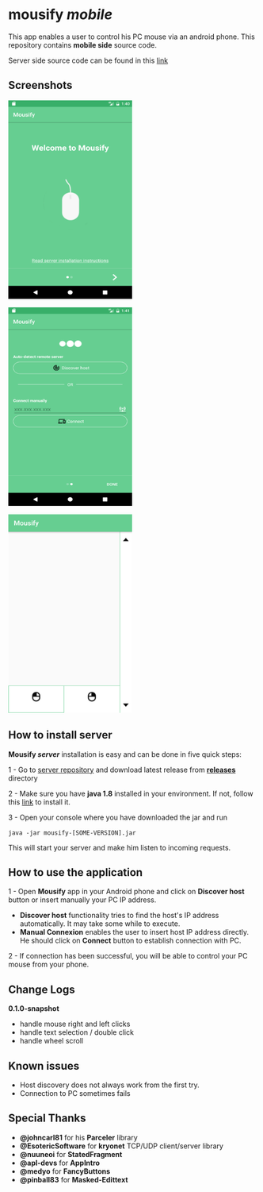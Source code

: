 # mousify _mobile_
This app enables a user to control his PC mouse via an android phone. This repository contains **mobile side** source code.

Server side source code can be found in this [link](https://github.com/Hazem-Ben-Khalfallah/mousify-server)

## Screenshots
<p>
<img src="./screenshots/welcomePage.png" width="250" height="400">
</p>
<p>
<img src="./screenshots/connexionPage.png" width="250" height="400">
</p>
<img src="./screenshots/mousePad.png" width="250" height="400">


## How to install server
**Mousify _server_** installation is easy and can be done in five quick steps:

1 - Go to [server repository](https://github.com/Hazem-Ben-Khalfallah/mousify-server) and download latest release from [**releases**](./releases) directory

2 - Make sure you have **java 1.8** installed in your environment. If not, follow this [link](https://java.com/en/download/help/download_options.xml) to install it.

3 - Open your console where you have downloaded the jar and run

    java -jar mousify-[SOME-VERSION].jar

This will start your server and make him listen to incoming requests.

## How to use the application
1 - Open **Mousify** app in your Android phone and click on **Discover host** button or insert manually your PC IP address.
- **Discover host** functionality tries to find the host's IP address automatically. It may take some while to execute.
- **Manual Connexion** enables the user to insert host IP address directly. He should click on **Connect** button to establish connection with PC.

2 - If connection has been successful, you will be able to control your PC mouse from your phone.

## Change Logs
**0.1.0-snapshot**
- handle mouse right and left clicks
- handle text selection / double click
- handle wheel scroll

## Known issues
- Host discovery does not always work from the first try.
- Connection to PC sometimes fails

## Special Thanks
- **@johncarl81** for his **Parceler** library
- **@EsotericSoftware** for **kryonet** TCP/UDP client/server library
- **@nuuneoi** for **StatedFragment**
- **@apl-devs** for **AppIntro**
- **@medyo** for **FancyButtons**
- **@pinball83** for **Masked-Edittext**